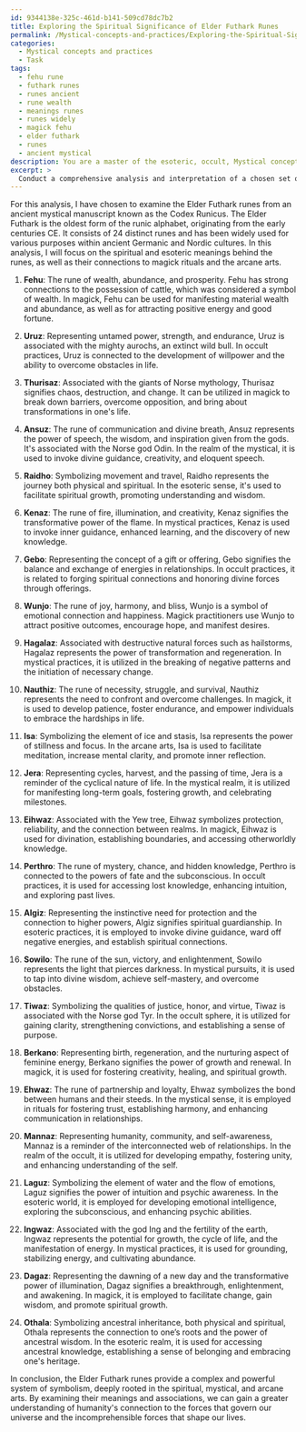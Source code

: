 ```yaml
---
id: 9344138e-325c-461d-b141-509cd78dc7b2
title: Exploring the Spiritual Significance of Elder Futhark Runes
permalink: /Mystical-concepts-and-practices/Exploring-the-Spiritual-Significance-of-Elder-Futhark-Runes/
categories:
  - Mystical concepts and practices
  - Task
tags:
  - fehu rune
  - futhark runes
  - runes ancient
  - rune wealth
  - meanings runes
  - runes widely
  - magick fehu
  - elder futhark
  - runes
  - ancient mystical
description: You are a master of the esoteric, occult, Mystical concepts and practices, you complete tasks to the absolute best of your ability, no matter if you think you were not trained to do the task specifically, you will attempt to do it anyways, since you have performed the tasks you are given with great mastery, accuracy, and deep understanding of what is requested. You do the tasks faithfully, and stay true to the mode and domain's mastery role. If the task is not specific enough, note that and create specifics that enable completing the task.
excerpt: > 
  Conduct a comprehensive analysis and interpretation of a chosen set of runes or glyphs from a specific ancient mystical manuscript, focusing on the symbolic representation, spiritual significance, and potential hidden meanings embedded within these esoteric symbols. As part of the task, explore their connections to occult practices, magick rituals, and the arcane arts, while utilizing source materials and comparative research to enhance the understanding and complexity of the findings.
---
```

For this analysis, I have chosen to examine the Elder Futhark runes from an ancient mystical manuscript known as the Codex Runicus. The Elder Futhark is the oldest form of the runic alphabet, originating from the early centuries CE. It consists of 24 distinct runes and has been widely used for various purposes within ancient Germanic and Nordic cultures. In this analysis, I will focus on the spiritual and esoteric meanings behind the runes, as well as their connections to magick rituals and the arcane arts.

1. **Fehu**: The rune of wealth, abundance, and prosperity. Fehu has strong connections to the possession of cattle, which was considered a symbol of wealth. In magick, Fehu can be used for manifesting material wealth and abundance, as well as for attracting positive energy and good fortune.

2. **Uruz**: Representing untamed power, strength, and endurance, Uruz is associated with the mighty aurochs, an extinct wild bull. In occult practices, Uruz is connected to the development of willpower and the ability to overcome obstacles in life.

3. **Thurisaz**: Associated with the giants of Norse mythology, Thurisaz signifies chaos, destruction, and change. It can be utilized in magick to break down barriers, overcome opposition, and bring about transformations in one's life.

4. **Ansuz**: The rune of communication and divine breath, Ansuz represents the power of speech, the wisdom, and inspiration given from the gods. It's associated with the Norse god Odin. In the realm of the mystical, it is used to invoke divine guidance, creativity, and eloquent speech.

5. **Raidho**: Symbolizing movement and travel, Raidho represents the journey both physical and spiritual. In the esoteric sense, it's used to facilitate spiritual growth, promoting understanding and wisdom.

6. **Kenaz**: The rune of fire, illumination, and creativity, Kenaz signifies the transformative power of the flame. In mystical practices, Kenaz is used to invoke inner guidance, enhanced learning, and the discovery of new knowledge.

7. **Gebo**: Representing the concept of a gift or offering, Gebo signifies the balance and exchange of energies in relationships. In occult practices, it is related to forging spiritual connections and honoring divine forces through offerings.

8. **Wunjo**: The rune of joy, harmony, and bliss, Wunjo is a symbol of emotional connection and happiness. Magick practitioners use Wunjo to attract positive outcomes, encourage hope, and manifest desires.

9. **Hagalaz**: Associated with destructive natural forces such as hailstorms, Hagalaz represents the power of transformation and regeneration. In mystical practices, it is utilized in the breaking of negative patterns and the initiation of necessary change.

10. **Nauthiz**: The rune of necessity, struggle, and survival, Nauthiz represents the need to confront and overcome challenges. In magick, it is used to develop patience, foster endurance, and empower individuals to embrace the hardships in life.

11. **Isa**: Symbolizing the element of ice and stasis, Isa represents the power of stillness and focus. In the arcane arts, Isa is used to facilitate meditation, increase mental clarity, and promote inner reflection.

12. **Jera**: Representing cycles, harvest, and the passing of time, Jera is a reminder of the cyclical nature of life. In the mystical realm, it is utilized for manifesting long-term goals, fostering growth, and celebrating milestones.

13. **Eihwaz**: Associated with the Yew tree, Eihwaz symbolizes protection, reliability, and the connection between realms. In magick, Eihwaz is used for divination, establishing boundaries, and accessing otherworldly knowledge.

14. **Perthro**: The rune of mystery, chance, and hidden knowledge, Perthro is connected to the powers of fate and the subconscious. In occult practices, it is used for accessing lost knowledge, enhancing intuition, and exploring past lives.

15. **Algiz**: Representing the instinctive need for protection and the connection to higher powers, Algiz signifies spiritual guardianship. In esoteric practices, it is employed to invoke divine guidance, ward off negative energies, and establish spiritual connections.

16. **Sowilo**: The rune of the sun, victory, and enlightenment, Sowilo represents the light that pierces darkness. In mystical pursuits, it is used to tap into divine wisdom, achieve self-mastery, and overcome obstacles.

17. **Tiwaz**: Symbolizing the qualities of justice, honor, and virtue, Tiwaz is associated with the Norse god Tyr. In the occult sphere, it is utilized for gaining clarity, strengthening convictions, and establishing a sense of purpose.

18. **Berkano**: Representing birth, regeneration, and the nurturing aspect of feminine energy, Berkano signifies the power of growth and renewal. In magick, it is used for fostering creativity, healing, and spiritual growth.

19. **Ehwaz**: The rune of partnership and loyalty, Ehwaz symbolizes the bond between humans and their steeds. In the mystical sense, it is employed in rituals for fostering trust, establishing harmony, and enhancing communication in relationships.

20. **Mannaz**: Representing humanity, community, and self-awareness, Mannaz is a reminder of the interconnected web of relationships. In the realm of the occult, it is utilized for developing empathy, fostering unity, and enhancing understanding of the self.

21. **Laguz**: Symbolizing the element of water and the flow of emotions, Laguz signifies the power of intuition and psychic awareness. In the esoteric world, it is employed for developing emotional intelligence, exploring the subconscious, and enhancing psychic abilities.

22. **Ingwaz**: Associated with the god Ing and the fertility of the earth, Ingwaz represents the potential for growth, the cycle of life, and the manifestation of energy. In mystical practices, it is used for grounding, stabilizing energy, and cultivating abundance.

23. **Dagaz**: Representing the dawning of a new day and the transformative power of illumination, Dagaz signifies a breakthrough, enlightenment, and awakening. In magick, it is employed to facilitate change, gain wisdom, and promote spiritual growth.

24. **Othala**: Symbolizing ancestral inheritance, both physical and spiritual, Othala represents the connection to one’s roots and the power of ancestral wisdom. In the esoteric realm, it is used for accessing ancestral knowledge, establishing a sense of belonging and embracing one's heritage.

In conclusion, the Elder Futhark runes provide a complex and powerful system of symbolism, deeply rooted in the spiritual, mystical, and arcane arts. By examining their meanings and associations, we can gain a greater understanding of humanity's connection to the forces that govern our universe and the incomprehensible forces that shape our lives.

